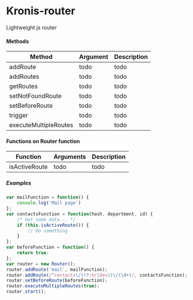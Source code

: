 # Kronis-router
Lightweight js router

#### Methods
| Method | Argument | Description |
| ------------- |-------------| -----|
| addRoute | todo | todo |
| addRoutes | todo | todo |
| getRoutes | todo | todo |
| setNotFoundRoute | todo | todo |
| setBeforeRoute | todo | todo |
| trigger | todo | todo |
| executeMultipleRoutes | todo | todo |

#### Functions on Router function
| Function | Arguments | Description |
| ------------- |-------------| -----|
| isActiveRoute | todo | todo | 

##### Examples
```javascript
var mailFunction = function() {
    console.log('Mail page')
};
var contactsFunction = function(hash, department, id) {
    /* Get some data... */
    if (this.isActiveRoute()) {
        // Do something
    }
};
var beforeFunction = function() {
    return true;
};
var router = new Router();
router.addRoute('mail', mailFunction);
router.addRoute(/^contacts\/((?:hr|dev))\/(\d+)/, contactsFunction);
router.setBeforeRoute(beforeFunction);
router.executeMultipleRoutes(true);
router.start();
```
